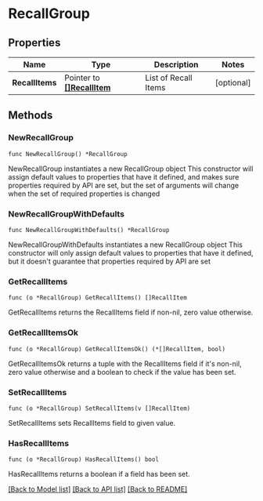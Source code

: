 # RecallGroup

## Properties

Name | Type | Description | Notes
------------ | ------------- | ------------- | -------------
**RecallItems** | Pointer to [**[]RecallItem**](RecallItem.md) | List of Recall Items | [optional] 

## Methods

### NewRecallGroup

`func NewRecallGroup() *RecallGroup`

NewRecallGroup instantiates a new RecallGroup object
This constructor will assign default values to properties that have it defined,
and makes sure properties required by API are set, but the set of arguments
will change when the set of required properties is changed

### NewRecallGroupWithDefaults

`func NewRecallGroupWithDefaults() *RecallGroup`

NewRecallGroupWithDefaults instantiates a new RecallGroup object
This constructor will only assign default values to properties that have it defined,
but it doesn't guarantee that properties required by API are set

### GetRecallItems

`func (o *RecallGroup) GetRecallItems() []RecallItem`

GetRecallItems returns the RecallItems field if non-nil, zero value otherwise.

### GetRecallItemsOk

`func (o *RecallGroup) GetRecallItemsOk() (*[]RecallItem, bool)`

GetRecallItemsOk returns a tuple with the RecallItems field if it's non-nil, zero value otherwise
and a boolean to check if the value has been set.

### SetRecallItems

`func (o *RecallGroup) SetRecallItems(v []RecallItem)`

SetRecallItems sets RecallItems field to given value.

### HasRecallItems

`func (o *RecallGroup) HasRecallItems() bool`

HasRecallItems returns a boolean if a field has been set.


[[Back to Model list]](../README.md#documentation-for-models) [[Back to API list]](../README.md#documentation-for-api-endpoints) [[Back to README]](../README.md)


